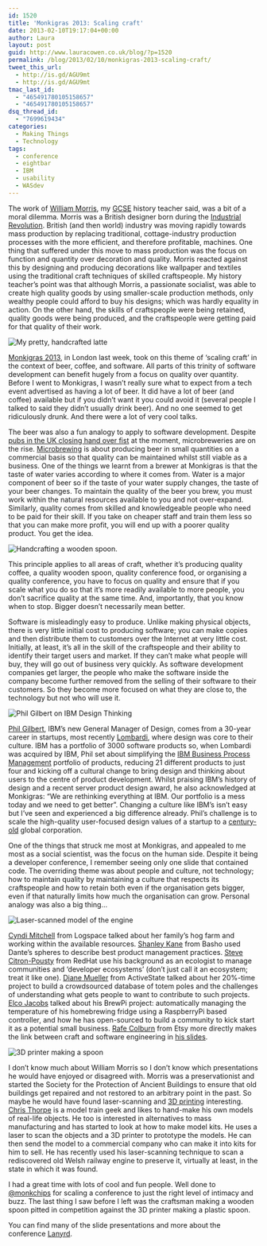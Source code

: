 ```yaml
---
id: 1520
title: 'Monkigras 2013: Scaling craft'
date: 2013-02-10T19:17:04+00:00
author: Laura
layout: post
guid: http://www.lauracowen.co.uk/blog/?p=1520
permalink: /blog/2013/02/10/monkigras-2013-scaling-craft/
tweet_this_url:
  - http://is.gd/AGU9mt
  - http://is.gd/AGU9mt
tmac_last_id:
  - "465491780105158657"
  - "465491780105158657"
dsq_thread_id:
  - "7699619434"
categories:
  - Making Things
  - Technology
tags:
  - conference
  - eightbar
  - IBM
  - usability
  - WASdev
---
```

<p style="text-align: left;">
  The work of <a title="William Morris in Wikipedia" href="http://en.wikipedia.org/wiki/William_Morris" target="_blank">William Morris</a>, my <a title="GCSE on Wikipedia" href="http://en.wikipedia.org/wiki/General_Certificate_of_Secondary_Education" target="_blank">GCSE</a> history teacher said, was a bit of a moral dilemma. Morris was a British designer born during the <a title="The Industrial Revolution on Wikipedia" href="http://en.wikipedia.org/wiki/Industrial_Revolution" target="_blank">Industrial Revolution</a>. British (and then world) industry was moving rapidly towards mass production by replacing traditional, cottage-industry production processes with the more efficient, and therefore profitable, machines. One thing that suffered under this move to mass production was the focus on function and quantity over decoration and quality. Morris reacted against this by designing and producing decorations like wallpaper and textiles using the traditional craft techniques of skilled craftspeople. My history teacher&#8217;s point was that although Morris, a passionate socialist, was able to create high quality goods by using smaller-scale production methods, only wealthy people could afford to buy his designs; which was hardly equality in action. On the other hand, the skills of craftspeople were being retained, quality goods were being produced, and the craftspeople were getting paid for that quality of their work.

![My pretty, handcrafted latte](/assets/uploads/2013/02/2013-01-31-13.05.19.jpg)

<a title="Monkigras website" href="http://monkigras.com/" target="_blank">Monkigras 2013</a>, in London last week, took on this theme of &#8216;scaling craft&#8217; in the context of beer, coffee, and software. All parts of this trinity of software development can benefit hugely from a focus on quality over quantity. Before I went to Monkigras, I wasn&#8217;t really sure what to expect from a tech event advertised as having a lot of beer. It did have a lot of beer (and coffee) available but if you didn&#8217;t want it you could avoid it (several people I talked to said they didn&#8217;t usually drink beer). And no one seemed to get ridiculously drunk. And there were a lot of very cool talks.

The beer was also a fun analogy to apply to software development. Despite <a title="Closed pubs project website" href="http://www.closedpubs.co.uk/" target="_blank">pubs in the UK closing hand over fist</a> at the moment, microbreweries are on the rise. <a title="Microbreweries on Wikipedia" href="http://en.wikipedia.org/wiki/Microbrewing" target="_blank">Microbrewing</a> is about producing beer in small quantities on a commercial basis so that quality can be maintained whilst still viable as a business. One of the things we learnt from a brewer at Monkigras is that the taste of water varies according to where it comes from. Water is a major component of beer so if the taste of your water supply changes, the taste of your beer changes. To maintain the quality of the beer you brew, you must work within the natural resources available to you and not over-expand. Similarly, quality comes from skilled and knowledgeable people who need to be paid for their skill. If you take on cheaper staff and train them less so that you can make more profit, you will end up with a poorer quality product. You get the idea.


![Handcrafting a wooden spoon.](/assets/uploads/2013/02/2013-02-01-15.32.42.jpg)

This principle applies to all areas of craft, whether it&#8217;s producing quality coffee, a quality wooden spoon, quality conference food, or organising a quality conference, you have to focus on quality and ensure that if you scale what you do so that it&#8217;s more readily available to more people, you don&#8217;t sacrifice quality at the same time. And, importantly, that you know when to stop. Bigger doesn&#8217;t necessarily mean better.

Software is misleadingly easy to produce. Unlike making physical objects, there is very little initial cost to producing software; you can make copies and then distribute them to customers over the Internet at very little cost. Initially, at least, it&#8217;s all in the skill of the craftspeople and their ability to identify their target users and market. If they can&#8217;t make what people will buy, they will go out of business very quickly. As software development companies get larger, the people who make the software inside the company become further removed from the selling of their software to their customers. So they become more focused on what they are close to, the technology but not who will use it.

![Phil Gilbert on IBM Design Thinking](/assets/uploads/2013/02/IMG_1074.jpg)

<a title="Phil Gilbert on Twitter" href="https://twitter.com/philgilbertsr" target="_blank">Phil Gilbert</a>, IBM&#8217;s new General Manager of Design, comes from a 30-year career in startups, most recently <a title="Lombardi acquisition press release" href="http://www-03.ibm.com/press/us/en/pressrelease/28890.wss" target="_blank">Lombardi</a>, where design was core to their culture. IBM has a portfolio of 3000 software products so, when Lombardi was acquired by IBM, Phil set about simplifying the <a title="IBM BPM product page" href="http://www-01.ibm.com/software/integration/business-process-manager/" target="_blank">IBM Business Process Management</a> portfolio of products, reducing 21 different products to just four and kicking off a cultural change to bring design and thinking about users to the centre of product development. Whilst praising IBM&#8217;s history of design and a recent server product design award, he also acknowledged at Monkigras: &#8220;We are rethinking everything at IBM. Our portfolio is a mess today and we need to get better&#8221;. Changing a culture like IBM&#8217;s isn&#8217;t easy but I&#8217;ve seen and experienced a big difference already. Phil&#8217;s challenge is to scale the high-quality user-focused design values of a startup to a <a title="IBM100 website" href="http://www-03.ibm.com/ibm/history/ibm100/us/en/" target="_blank">century-old</a> global corporation.

One of the things that struck me most at Monkigras, and appealed to me most as a social scientist, was the focus on the human side. Despite it being a developer conference, I remember seeing only one slide that contained code. The overriding theme was about people and culture, not technology; how to maintain quality by maintaining a culture that respects its craftspeople and how to retain both even if the organisation gets bigger, even if that naturally limits how much the organisation can grow. Personal analogy was also a big thing&#8230;

![Laser-scanned model of the engine](/assets/uploads/2013/02/IMG_1076-cropped.jpg)

<a title="Cyndi on Twitter" href="https://twitter.com/mitchellcyndi" target="_blank">Cyndi Mitchell</a> from Logspace talked about her family&#8217;s hog farm and working within the available resources. <a title="Shanley on Twitter" href="https://twitter.com/shanley" target="_blank">Shanley Kane</a> from Basho used Dante&#8217;s spheres to describe best product management practices. <a title="Steve on Twitter" href="https://twitter.com/TheSteve0" target="_blank">Steve Citron-Pousty</a> from RedHat use his background as an ecologist to manage communities and &#8216;developer ecosystems&#8217; (don&#8217;t just call it an ecosystem; treat it like one). <a title="Diane on Twitter" href="https://twitter.com/pythondj" target="_blank">Diane Mueller</a> from ActiveState talked about her 20%-time project to build a crowdsourced database of totem poles and the challenges of understanding what gets people to want to contribute to such projects. <a title="Elco on Twitter" href="http://www.elcojacobs.com/" target="_blank">Elco Jacobs</a> talked about his BrewPi project: automatically managing the temperature of his homebrewing fridge using a RaspberryPi based controller, and how he has open-sourced to build a community to kick start it as a potential small business. <a title="Rafe on Twitter" href="https://twitter.com/rafeco" target="_blank">Rafe Colburn</a> from Etsy more directly makes the link between craft and software engineering in <a title="Rafe's slides" href="https://speakerdeck.com/rafeco/artisinal-software-manufacturing" target="_blank">his slides</a>.

![3D printer making a spoon](/assets/uploads/2013/02/2013-02-01-15.35.52.jpg)

I don&#8217;t know much about William Morris so I don&#8217;t know which presentations he would have enjoyed or disagreed with. Morris was a preservationist and started the Society for the Protection of Ancient Buildings to ensure that old buildings get repaired and not restored to an arbitrary point in the past. So maybe he would have found laser-scanning and <a title="3D printing on Wikipedia" href="http://en.wikipedia.org/wiki/3d_printing" target="_blank">3D printing</a> interesting. <a title="Chris on Twitter" href="https://twitter.com/jaggeree" target="_blank">Chris Thorpe</a> is a model train geek and likes to hand-make his own models of real-life objects. He too is interested in alternatives to mass manufacturing and has started to look at how to make model kits. He uses a laser to scan the objects and a 3D printer to prototype the models. He can then send the model to a commercial company who can make it into kits for him to sell. He has recently used his laser-scanning technique to scan a rediscovered old Welsh railway engine to preserve it, virtually at least, in the state in which it was found.

I had a great time with lots of cool and fun people. Well done to <a title="@monkchips on Twitter" href="http://twitter.com/monkchips" target="_blank">@monkchips</a> for scaling a conference to just the right level of intimacy and buzz. The last thing I saw before I left was the craftsman making a wooden spoon pitted in competition against the 3D printer making a plastic spoon.

You can find many of the slide presentations and more about the conference <a title="Monkigras on Lanyrd" href="http://lanyrd.com/2013/monkigras/" target="_blank">Lanyrd</a>.